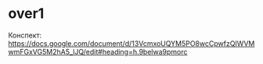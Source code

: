 # over1
Конспект: https://docs.google.com/document/d/13VcmxoUQYM5PO8wcCpwfzQIWVMwmFGxVG5M2hA5_lJQ/edit#heading=h.9belwa9pmorc
